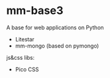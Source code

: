 # mm-base3

A base for web applications on Python
- Litestar
- mm-mongo (based on pymongo)


js&css libs:
- Pico CSS
